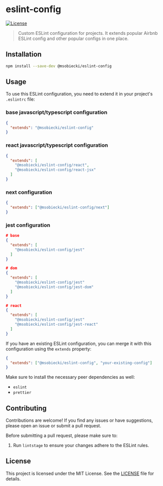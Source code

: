 # eslint-config

[![License](https://img.shields.io/badge/license-MIT-blue.svg)](https://github.com/msobiecki/eslint-config/blob/master/LICENSE)

> Custom ESLint configuration for projects. It extends popular Airbnb ESLint config and other popular configs in one place.

## Installation

```bash
npm install --save-dev @msobiecki/eslint-config
```

## Usage

To use this ESLint configuration, you need to extend it in your project's `.eslintrc` file:

### base javascript/typescript configuration

```json
{
  "extends": "@msobiecki/eslint-config"
}
```

### react javascript/typescript configuration

```json
{
  "extends": [
    "@msobiecki/eslint-config/react",
    "@msobiecki/eslint-config/react-jsx"
  ]
}
```

### next configuration

```json
{
  "extends": ["@msobiecki/eslint-config/next"]
}
```

### jest configuration

```json
# base
{
  "extends": [
    "@msobiecki/eslint-config/jest"
  ]
}

# dom
{
  "extends": [
    "@msobiecki/eslint-config/jest"
    "@msobiecki/eslint-config/jest-dom"
  ]
}

# react
{
  "extends": [
    "@msobiecki/eslint-config/jest"
    "@msobiecki/eslint-config/jest-react"
  ]
}
```

If you have an existing ESLint configuration, you can merge it with this configuration using the `extends` property:

```json
{
  "extends": ["@msobiecki/eslint-config", "your-existing-config"]
}
```

Make sure to install the necessary peer dependencies as well:

- `eslint`
- `prettier`

## Contributing

Contributions are welcome! If you find any issues or have suggestions, please open an issue or submit a pull request.

Before submitting a pull request, please make sure to:

1. Run `lintstage` to ensure your changes adhere to the ESLint rules.

## License

This project is licensed under the MIT License. See the [LICENSE](LICENSE) file for details.
